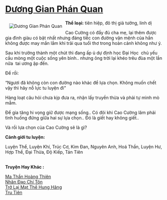 <a href="https://utruyen.com/duong-gian-phan-quan/17467/" title="Dương Gian Phán Quan"><h1>Dương Gian Phán Quan</h1></a><div style="display:table"><img align="right" style="float: left; padding: 10px;" src="https://utruyen.com/images/story/200x260/duong-gian-phan-quan.jpg" alt="Dương Gian Phán Quan"><b>Thể loại:</b> tiên hiệp, đô thị giả tưởng, linh dị<p></p>Cao Cường có đầy đủ cha mẹ, lại thêm được gia đình giàu có bật nhất nhưng đáng tiếc con đường vận mệnh của hắn không được may mắn lắm khi trãi qua tuổi thơ trong hoàn cảnh không như ý. <p></p>Sau khi trưởng thành một chút thì đang ấp ủ dự định học Đại Học  chủ yếu cầu mòng một cuộc sống yên bình.. nhưng ông trời lại khéo trêu đùa một lần nữa  tai ương ập đến.<p></p>Để rồi:<p></p>“Ngươi đã không còn con đường nào khác để lựa chọn. Không muốn chết vậy thì hãy nỗ lực tu luyện đi”<p></p>Hàng loạt câu hỏi chưa kịp đưa ra, nhận lấy truyền thừa và phải tự mình mò mẫm.<p></p>Để gia tăng hi vọng giữ được mạng sống.. Có đôi khi Cao Cường lâm phải tình huống đứng giữa hai sự lựa chọn.. Đó là giết hay không giết..<p></p>Và rồi lựa chọn của Cao Cường sẽ là gì?<p></p><b>Cảnh giới tu luyện:</b><p></p>Luyện Thể, Luyện Khí, Trúc Cơ, Kim Đan, Nguyên Anh, Hoá Thần, Luyện Hư, Hợp Thể, Đại Thừa, Độ Kiếp, Tán Tiên</div><p><br><b>Truyện Hay Khác :</b></p><a href="https://utruyen.com/ma-than-hoang-thien/17319/" alt="Ma Thần Hoàng Thiên">Ma Thần Hoàng Thiên</a><br/><a href="https://github.com/quanluxury/truyenhot/tree/master/truyenhay/7973/" alt="Nhân Đạo Chí Tôn">Nhân Đạo Chí Tôn</a><br/><a href="https://github.com/quanluxury/ngontinhhot/tree/master/truyenhay/18793/" alt="Trở Lại Mạt Thế Hung Hăng">Trở Lại Mạt Thế Hung Hăng</a><br/><a href="https://github.com/quanluxury/truyenhot/tree/master/truyenhay/330/" alt="Tru Tiên">Tru Tiên</a><br/>
